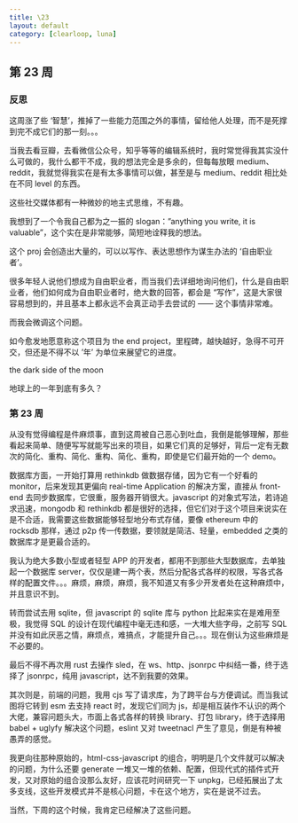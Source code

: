 ```yaml
---
title: \23
layout: default
category: [clearloop, luna]
---
```


## 第 23 周

### 反思

这周涨了些 ‘智慧’，推掉了一些能力范围之外的事情，留给他人处理，而不是死撑到完不成它们的那一刻。。。

当我去看豆瓣，去看微信公众号，知乎等等的编辑系统时，我时常觉得我其实没什么可做的，我什么都干不成，我的想法完全是多余的，但每每放眼 medium、reddit，我就觉得我实在是有太多事情可以做，甚至是与 medium、reddit 相比处在不同 level 的东西。

这些社交媒体都有一种微妙的地主式思维，不有趣。

我想到了一个令我自己都为之一振的 slogan：”anything you write, it is valuable”，这个实在是非常能够，简短地诠释我的想法。

这个 proj 会创造出大量的，可以以写作、表达思想作为谋生办法的 ‘自由职业者’。

很多年轻人说他们想成为自由职业者，而当我们去详细地询问他们，什么是自由职业者，他们如何成为自由职业者时，绝大数的回答，都会是 “写作”，这是大家很容易想到的，并且基本上都永远不会真正动手去尝试的 —— 这个事情非常难。

而我会微调这个问题。

如今愈发地愿意称这个项目为 the end project，里程碑，越快越好，急得不可开交，但还是不得不以 ’年’ 为单位来展望它的进度。

the dark side of the moon

地球上的一年到底有多久？


### 第 23 周

从没有觉得编程是件麻烦事，直到这周被自己恶心到吐血，我倒是能够理解，那些看起来简单、随便写写就能写出来的项目，如果它们真的足够好，背后一定有无数次的简化、重构、简化、重构、简化、重构，即使是它们最开始的一个 demo。

数据库方面，一开始打算用 rethinkdb 做数据存储，因为它有一个好看的 monitor，后来发现其更偏向 real-time Application 的解决方案，直接从 front-end 去同步数据库，它很重，服务器开销很大。javascript 的对象式写法，若诗追求迅速，mongodb 和 rethinkdb 都是很好的选择，但它们对于这个项目来说实在是不合适，我需要这些数据能够轻型地分布式存储，要像 ethereum 中的 rocksdb 那样，通过 p2p 传一传数据，要领就是简洁、轻量，embedded 之类的数据库才是更最合适的。

我认为绝大多数小型或者轻型 APP 的开发者，都用不到那些大型数据库，去单独起一个数据库 server，仅仅是建一两个表，然后分配各式各样的权限，写各式各样的配置文件。。。麻烦，麻烦，麻烦，我不知道又有多少开发者处在这种麻烦中，并且意识不到。

转而尝试去用 sqlite，但 javascript 的 sqlite 库与 python 比起来实在是难用至极，我觉得 SQL 的设计在现代编程中毫无违和感，一大堆大些字母，之前写 SQL 并没有如此厌恶之情，麻烦点，难搞点，才能提升自己。。。现在倒认为这些麻烦是不必要的。

最后不得不再次用 rust 去操作 sled，在 ws、http、jsonrpc 中纠结一番，终于选择了 jsonrpc，纯用 javascript，达不到我要的效果。

其次则是，前端的问题，我用 cjs 写了请求库，为了跨平台与方便调试。而当我试图将它转到 esm 去支持 react 时，发现它们同为 js，却是相互装作不认识的两个大佬，兼容问题头大，市面上各式各样的转换 library、打包 library，终于选择用 babel + uglyfy 解决这个问题，eslint 又对 tweetnacl 产生了意见，倒是有种被愚弄的感觉。

我更向往那种原始的，html-css-javascript 的组合，明明是几个文件就可以解决的问题，为什么还要 generate 一堆又一堆的依赖、配置，但现代式的插件式开发，又对原始的组合没那么友好，应该花时间研究一下 unpkg，已经拓展出了太多支线，这些开发模式并不是核心问题，卡在这个地方，实在是说不过去。

当然，下周的这个时候，我肯定已经解决了这些问题。
